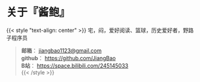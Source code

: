 # 关于『酱鲍』

{{< style "text-align: center" >}}
宅，闷，爱好阅读、篮球，历史爱好者，野路子程序员

>**邮箱**： jiangbao1123@gmail.com  
>**github**： https://github.com/JiangBao  
>**B站**： https://space.bilibili.com/245145033  
{{< /style >}}

